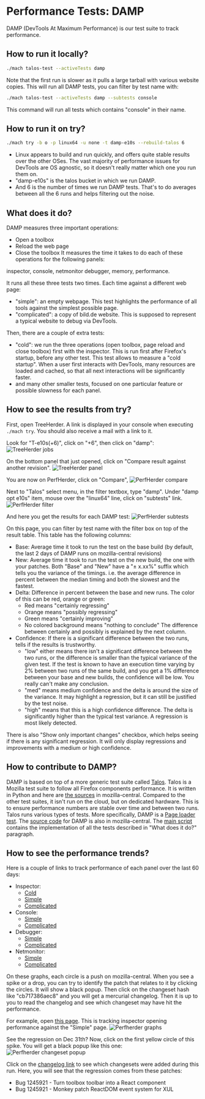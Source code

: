 # Performance Tests: DAMP

DAMP (DevTools At Maximum Performance) is our test suite to track performance.

## How to run it locally?

```bash
./mach talos-test --activeTests damp
```
Note that the first run is slower as it pulls a large tarball with various website copies.
This will run all DAMP tests, you can filter by test name with:
```bash
./mach talos-test --activeTests damp --subtests console
```
This command will run all tests which contains "console" in their name.

## How to run it on try?

```bash
./mach try -b o -p linux64 -u none -t damp-e10s --rebuild-talos 6
```
* Linux appears to build and run quickly, and offers quite stable results over the other OSes.
The vast majority of performance issues for DevTools are OS agnostic, so it doesn't really matter which one you run them on.
* "damp-e10s" is the talos bucket in which we run DAMP.
* And 6 is the number of times we run DAMP tests. That's to do averages between all the 6 runs and helps filtering out the noise.

## What does it do?

DAMP measures three important operations:
* Open a toolbox
* Reload the web page
* Close the toolbox
It measures the time it takes to do each of these operations for the following panels:

inspector, console, netmonitor debugger, memory, performance.

It runs all these three tests two times. Each time against a different web page:
* "simple": an empty webpage. This test highlights the performance of all tools against the simplest possible page.
* "complicated": a copy of bild.de website. This is supposed to represent a typical website to debug via DevTools.

Then, there are a couple of extra tests:
* "cold": we run the three operations (open toolbox, page reload and close toolbox) first with the inspector.
This is run first after Firefox's startup, before any other test.
This test allows to measure a "cold startup". When a user first interacts with DevTools, many resources are loaded and cached,
so that all next interactions will be significantly faster.
* and many other smaller tests, focused on one particular feature or possible slowness for each panel.

## How to see the results from try?

First, open TreeHerder. A link is displayed in your console when executing `./mach try`.
You should also receive a mail with a link to it.

Look for "T-e10s(+6)", click on "+6", then click on "damp":
![TreeHerder jobs](perfherder-damp.png)

On the bottom panel that just opened, click on "Compare result against another revision".
![TreeHerder panel](perfherder-compare-link.png)

You are now on PerfHerder, click on "Compare",
![PerfHerder compare](perfherder-compare.png)

Next to "Talos" select menu, in the filter textbox, type "damp".
Under "damp opt e10s" item, mouse over the "linux64" line, click on "subtests" link.
![PerfHerder filter](perfherder-filter-subtests.png)

And here you get the results for each DAMP test:
![PerfHerder subtests](perfherder-subtests.png)

On this page, you can filter by test name with the filter box on top of the result table.
This table has the following columns:
* Base:
  Average time it took to run the test on the base build (by default, the last 2 days of DAMP runs on mozilla-central revisions)
* New:
  Average time it took to run the test on the new build, the one with your patches.
  Both "Base" and "New" have a  "± x.xx%" suffix which tells you the variance of the timings.
  i.e. the average difference in percent between the median timing and both the slowest and the fastest.
* Delta:
  Difference in percent between the base and new runs.
  The color of this can be red, orange or green:
   * Red means "certainly regressing"
   * Orange means "possibly regressing"
   * Green means "certainly improving"
   * No colored background means "nothing to conclude"
  The difference between certainly and possibly is explained by the next column.
* Confidence:
  If there is a significant difference between the two runs, tells if the results is trustworthy.
   * "low" either means there isn't a significant difference between the two runs, or the difference is smaller than the typical variance of the given test.
   If the test is known to have an execution time varying by 2% between two runs of the same build, and you get a 1% difference between your base and new builds,
   the confidence will be low. You really can't make any conclusion.
   * "med" means medium confidence and the delta is around the size of the variance. It may highlight a regression, but it can still be justified by the test noise.
   * "high" means that this is a high confidence difference. The delta is significantly higher than the typical test variance. A regression is most likely detected.

There is also "Show only important changes" checkbox, which helps seeing if there is any significant regression.
It will only display regressions and improvements with a medium or high confidence.

## How to contribute to DAMP?

DAMP is based on top of a more generic test suite called [Talos](https://wiki.mozilla.org/Buildbot/Talos).
Talos is a Mozilla test suite to follow all Firefox components performance.
It is written in Python and here are [the sources](https://dxr.mozilla.org/mozilla-central/source/testing/talos/) in mozilla-central.
Compared to the other test suites, it isn't run on the cloud, but on dedicated hardware.
This is to ensure performance numbers are stable over time and between two runs.
Talos runs various types of tests. More specifically, DAMP is a [Page loader test](https://wiki.mozilla.org/Buildbot/Talos/Tests#Page_Load_Tests).
The [source code](http://searchfox.org/mozilla-central/source/testing/talos/talos/tests/devtools/) for DAMP is also in mozilla-central.
The [main script](http://searchfox.org/mozilla-central/source/testing/talos/talos/tests/devtools/addon/content/damp.js) contains the implementation of all the tests described in "What does it do?" paragraph.

## How to see the performance trends?

Here is a couple of links to track performance of each panel over the last 60 days:
* Inspector:
  * [Cold](https://treeherder.mozilla.org/perf.html#/graphs?timerange=5184000&series=mozilla-central,1556628,1,1)
  * [Simple](https://treeherder.mozilla.org/perf.html#/graphs?timerange=5184000&series=mozilla-central,1417971,1,1&series=mozilla-central,1417969,1,1&series=mozilla-central,1417966,1,1)
  * [Complicated](https://treeherder.mozilla.org/perf.html#/graphs?timerange=5184000&series=mozilla-central,1418016,1,1&series=mozilla-central,1418020,1,1&series=mozilla-central,1418018,1,1)
* Console:
  * [Simple](https://treeherder.mozilla.org/perf.html#/graphs?timerange=5184000&series=mozilla-central,1417964,1,1&series=mozilla-central,1417960,1,1&series=mozilla-central,1417962,1,1)
  * [Complicated](https://treeherder.mozilla.org/perf.html#/graphs?timerange=5184000&series=mozilla-central,1418014,1,1&series=mozilla-central,1418010,1,1&series=mozilla-central,1418012,1,1)
* Debugger:
  * [Simple](https://treeherder.mozilla.org/perf.html#/graphs?timerange=5184000&series=mozilla-central,1417977,1,1&series=mozilla-central,1417973,1,1&series=mozilla-central,1417975,1,1)
  * [Complicated](https://treeherder.mozilla.org/perf.html#/graphs?timerange=5184000&series=mozilla-central,1418026,1,1&series=mozilla-central,1418022,1,1&series=mozilla-central,1418024,1,1)
* Netmonitor:
  * [Simple](https://treeherder.mozilla.org/perf.html#/graphs?timerange=5184000&series=mozilla-central,1417996,1,1&series=mozilla-central,1417992,1,1&series=mozilla-central,1417994,1,1&series=mozilla-central,1470289,1,1)
  * [Complicated](https://treeherder.mozilla.org/perf.html#/graphs?timerange=5184000&series=mozilla-central,1418041,1,1&series=mozilla-central,1418039,1,1&series=mozilla-central,1418040,1,1&series=mozilla-central,1470290,1,1)

On these graphs, each circle is a push on mozilla-central.
When you see a spike or a drop, you can try to identify the patch that relates to it by clicking the circles.
It will show a black popup. Then click on the changeset hash like "cb717386aec8" and you will get a mercurial changelog.
Then it is up to you to read the changelog and see which changeset may have hit the performance.

For example, open [this page](https://treeherder.mozilla.org/perf.html#/graphs?timerange=31536000&series=mozilla-central,1417969,1,1&series=mozilla-central,1417971,1,1&series=mozilla-central,1417966,1,1&highlightedRevisions=a06f92099a5d&zoom=1482734645161.3916,1483610598216.4773,594.756508587898,969.2883437938906).
This is tracking inspector opening performance against the "Simple" page.
![Perfherder graphs](regression-graph.png)

See the regression on Dec 31th?
Now, click on the first yellow circle of this spike.
You will get a black popup like this one:
![Perfherder changeset popup](regression-popup.png)

Click on the [changelog link](https://hg.mozilla.org/mozilla-central/pushloghtml?fromchange=9104708cc3ac0ccfe4cf5d518e13736773c565d7&tochange=a06f92099a5d8edeb05e5971967fe8d6cd4c593c) to see which changesets were added during this run. Here, you will see that the regression comes from these patches:
 * Bug 1245921 - Turn toolbox toolbar into a React component
 * Bug 1245921 - Monkey patch ReactDOM event system for XUL
